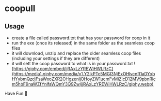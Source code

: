 # coopull

## Usage
- create a file called password.txt that has your password for coop in it
- run the exe (once its released) in the same folder as the seamless coop files
- it will download, unzip and replace the older seamless coop files (including your settings if they are different)
- it will sett the coop password to what is in your password.txt
![https://giphy.com/embed/jjRAxLzYREWiHWLRzC](https://media1.giphy.com/media/v1.Y2lkPTc5MGI3NjExOHlvcnR1aDYxbHYybmQzdjFsaWxoZXR2OHgzenljOHoyZW1ucmFvMiZlcD12MV9pbnRlcm5hbF9naWZfYnlfaWQmY3Q9Zw/jjRAxLzYREWiHWLRzC/giphy.webp)

Have Fun 🌻
